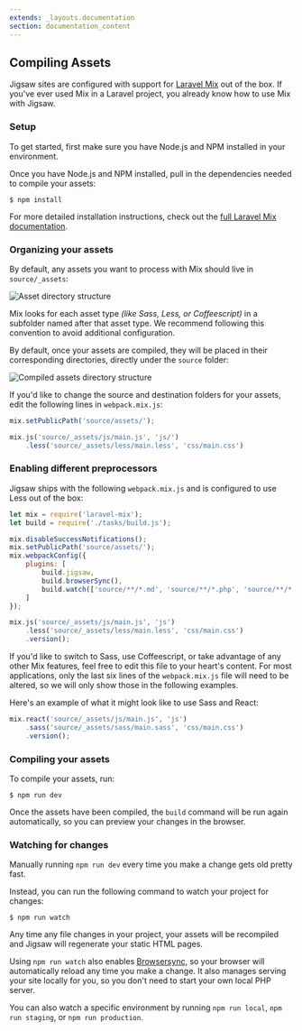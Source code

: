 ```yaml
---
extends: _layouts.documentation
section: documentation_content
---
```


## Compiling Assets

Jigsaw sites are configured with support for [Laravel Mix](https://laravel.com/docs/5.6/mix) out of the box. If you've ever used Mix in a Laravel project, you already know how to use Mix with Jigsaw.

### Setup

To get started, first make sure you have Node.js and NPM installed in your environment.

Once you have Node.js and NPM installed, pull in the dependencies needed to compile your assets:

```
$ npm install
```

For more detailed installation instructions, check out the [full Laravel Mix documentation](https://laravel.com/docs/5.6/mix).

### Organizing your assets

By default, any assets you want to process with Mix should live in `source/_assets`:

![Asset directory structure](../../img/asset-directory-structure.png)

Mix looks for each asset type _(like Sass, Less, or Coffeescript)_ in a subfolder named after that asset type. We recommend following this convention to avoid additional configuration.

By default, once your assets are compiled, they will be placed in their corresponding directories, directly under the `source` folder:

![Compiled assets directory structure](../../img/compiled-assets-directory-structure.png)

If you'd like to change the source and destination folders for your assets, edit the following lines in `webpack.mix.js`:

```js
mix.setPublicPath('source/assets/');

mix.js('source/_assets/js/main.js', 'js/')
    .less('source/_assets/less/main.less', 'css/main.css')
```

### Enabling different preprocessors

Jigsaw ships with the following `webpack.mix.js` and is configured to use Less out of the box:

```js
let mix = require('laravel-mix');
let build = require('./tasks/build.js');

mix.disableSuccessNotifications();
mix.setPublicPath('source/assets/');
mix.webpackConfig({
    plugins: [
        build.jigsaw,
        build.browserSync(),
        build.watch(['source/**/*.md', 'source/**/*.php', 'source/**/*.less']),
    ]
});

mix.js('source/_assets/js/main.js', 'js')
    .less('source/_assets/less/main.less', 'css/main.css')
    .version();
```

If you'd like to switch to Sass, use Coffeescript, or take advantage of any other Mix features, feel free to edit this file to your heart's content. For most applications, only the last six lines of the `webpack.mix.js` file will need to be altered, so we will only show those in the following examples.

Here's an example of what it might look like to use Sass and React:

```js
mix.react('source/_assets/js/main.js', 'js')
    .sass('source/_assets/sass/main.sass', 'css/main.css')
    .version();
```

### Compiling your assets

To compile your assets, run:

```
$ npm run dev
```

Once the assets have been compiled, the `build` command will be run again automatically, so you can preview your changes in the browser.

### Watching for changes

Manually running `npm run dev` every time you make a change gets old pretty fast.

Instead, you can run the following command to watch your project for changes:

```
$ npm run watch
```

Any time any file changes in your project, your assets will be recompiled and Jigsaw will regenerate your static HTML pages.

Using `npm run watch` also enables [Browsersync](https://www.browsersync.io/), so your browser will automatically reload any time you make a change. It also manages serving your site locally for you, so you don't need to start your own local PHP server.

You can also watch a specific environment by running `npm run local`, `npm run staging`, or `npm run production`.
